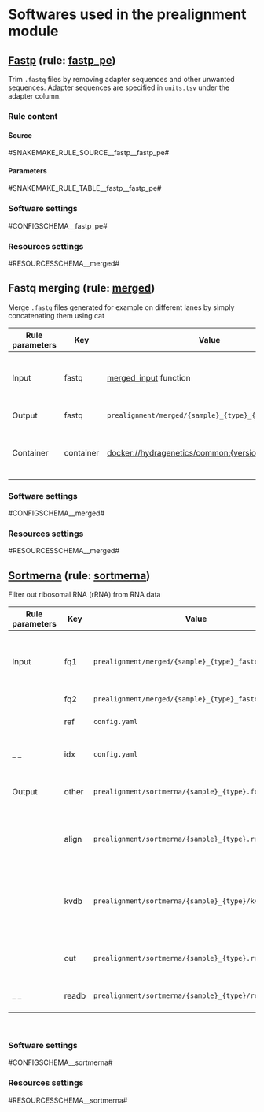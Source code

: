 # Softwares used in the prealignment module

## [Fastp](https://github.com/OpenGene/fastp) (rule: [fastp_pe](https://github.com/hydra-genetics/prealignment/blob/develop/workflow/rules/fastp.smk))
Trim `.fastq` files by removing adapter sequences and other unwanted sequences. Adapter sequences are specified in `units.tsv` under the adapter column.

### Rule content

#### Source
#SNAKEMAKE_RULE_SOURCE__fastp__fastp_pe#

#### Parameters

#SNAKEMAKE_RULE_TABLE__fastp__fastp_pe#

### Software settings

#CONFIGSCHEMA__fastp_pe#

### Resources settings

#RESOURCESSCHEMA__merged#


## Fastq merging (rule: [merged](https://github.com/hydra-genetics/prealignment/blob/develop/workflow/rules/merged.smk))
Merge `.fastq` files generated for example on different lanes by simply concatenating them using cat  

| Rule parameters | Key | Value | Description |
|-|-|-|-|
| Input | fastq | [merged_input](https://github.com/hydra-genetics/prealignment/blob/develop/workflow/rules/common.smk) function | Several `.fastq` files from the same sample |
| Output | fastq | `prealignment/merged/{sample}_{type}_{read}.fastq.gz` | Merged `.fastq` file |
| Container | container | [docker://hydragenetics/common:{version}](https://hub.docker.com/r/hydragenetics/common) | General hydra-genetics docker container |

### Software settings

#CONFIGSCHEMA__merged#

### Resources settings

#RESOURCESSCHEMA__merged#


## [Sortmerna](https://github.com/biocore/sortmerna) (rule: [sortmerna](https://github.com/hydra-genetics/prealignment/blob/develop/workflow/rules/sortmerna.smk))
Filter out ribosomal RNA (rRNA) from RNA data  

| Rule parameters | Key | Value | Description |
|-|-|-|-|
| Input | fq1 | `prealignment/merged/{sample}_{type}_fastq1.fastq.gz` | Unfiltered merged `.fastq` files from the same sample |
| | fq2 | `prealignment/merged/{sample}_{type}_fastq1.fastq.gz` |_ _|
| | ref | `config.yaml` | Fasta reference genome |
|_ _| idx | `config.yaml` | Sortmera index directory |
| Output | other | `prealignment/sortmerna/{sample}_{type}.fq.gz` | rRNA filtered merged `.fastq` file |
| | align | `prealignment/sortmerna/{sample}_{type}.rrna.fq.gz` |  Fastq with reads that align to ribosomal rna |
| | kvdb | `prealignment/sortmerna/{sample}_{type}/kvdb` |  workdir kvd with key-value datastore for alignment results |
| | out | `prealignment/sortmerna/{sample}_{type}.rrna.log` |  workdir readb with temporary read info |
|_ _| readb | `prealignment/sortmerna/{sample}_{type}/readb` |  Sortmeras ribosomal log file |

<br />

### Software settings

#CONFIGSCHEMA__sortmerna#

### Resources settings

#RESOURCESSCHEMA__sortmerna#
